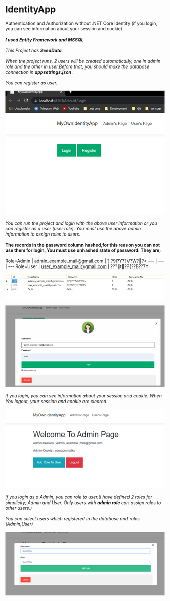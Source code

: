 # IdentityApp
Authentication and Authorization without .NET Core Identity (if you login, you can see information about your session  and cookie)
<br/>
<br/>
***I used Entity Framework and MSSQL***
<br/>
<br/>
*This Project has **SeedData**.*
<br/>
<br/>
*When the project runs, 2 users will be created automatically, one in admin role and the other in user.Before that, you should make the database connection in **appsettings.json** .*
<br/>
<br/>
*You can register as user.*
<br/>
<br/>
<img src="ReadMeImages/1.PNG">
<br/>
<br/>
*You can run the project and login with the above user information or you can register as a user (user role). You must use the above admin information to assign roles to users.*
<br/>
<br/>
**The records in the password column hashed,for this reason you can not use them for login, You must use unhashed  state of password: They are;**
<br/>
<br/>
Role=Admin | admin_example_mail@gmail.com | ? ?9I?Y??V?W??> 
--- | --- | --- 
Role=User | user_example_mail@gmail.com | ???t??{??B??7Y 
<br/>
<br/>
<img src="ReadMeImages/sql_seeddata.PNG">
<br/>
<br/>
<img src="ReadMeImages/2.PNG">
<br/>
<br/>
*if you login, you can see information about your session  and cookie. When You logout, your session and cookie are cleared.*
<br/>
<br/>
<img src="ReadMeImages/3.PNG">
<br/>
<br/>
*if you login as a Admin, you can role to user.(I have defined 2 roles for simplicity; Admin and User. Only users with **admin role** can assign roles to other users.)*
<br/>
<br/>
*You can select users which registered in the database and roles (Admin,User)*
<br/>
<br/>
<img src="ReadMeImages/4.PNG">
<br/>
